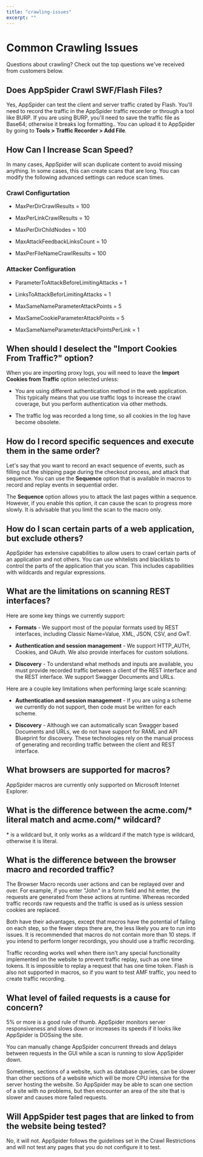 ```yaml
---
title: "crawling-issues"
excerpt: ""
---
```

# Common Crawling Issues

Questions about crawling? Check out the top questions we've received from customers below.

## Does AppSpider Crawl SWF/Flash Files?

Yes, AppSpider can test the client and server traffic crated by Flash. You'll need to record the traffic in the AppSpider traffic recorder or through a tool like BURP. If you are using BURP, you'll need to save the traffic file as Base64; otherwise it breaks log formatting.. You can upload it to AppSpider by going to **Tools \> Traffic Recorder \> Add File**.

## How Can I Increase Scan Speed?

In many cases, AppSpider will scan duplicate content to avoid missing anything. In some cases, this can create scans that are long. You can modify the following advanced settings can reduce scan times.

### Crawl Configurtation

- MaxPerDirCrawlResults = 100

- MaxPerLinkCrawlResults = 10

- MaxPerDirChildNodes = 100

- MaxAttackFeedbackLinksCount = 10

- MaxPerFileNameCrawlResults = 100

### Attacker Configuration

- ParameterToAttackBeforeLimitingAttacks = 1

- LinksToAttackBeforLimitingAttacks = 1

- MaxSameNameParameterAttackPoints = 5

- MaxSameCookieParameterAttackPoints = 5

- MaxSameNameParameterAttackPointsPerLink = 1

## When should I deselect the "Import Cookies From Traffic?" option?

When you are importing proxy logs, you will need to leave the **Import Cookies from Traffic** option selected unless:

-  You are using different authentication method in the web application. This typically means that you use traffic logs to increase the crawl coverage, but you perform authentication via other methods. 
 
- The traffic log was recorded a long time, so all cookies in the log have become obsolete.

## How do I record specific sequences and execute them in the same order?

Let's say that you want to record an exact sequence of events, such as filling out the shipping page during the checkout process, and attack that sequence. You can use the **Sequence** option that is available in macros to record and replay events in sequential order.

The **Sequence** option allows you to attack the last pages within a sequence. However, if you enable this option, it can cause the scan to progress more slowly. It is advisable that you limit the scan to the macro only.

## How do I scan certain parts of a web application, but exclude others?

AppSpider has extensive capabilities to allow users to crawl certain parts of an application and not others. You can use whitelists and blacklists to control the parts of the application that you scan. This includes capabilities with wildcards and regular expressions.

## What are the limitations on scanning REST interfaces?

Here are some key things we currently support:

- **Formats** - We support most of the popular formats used by REST interfaces, including Classic Name=Value, XML, JSON, CSV, and GwT.

- **Authentication and session management** - We support HTTP\_AUTH, Cookies, and OAuth. We also provide interfaces for custom solutions.

- **Discovery** - To understand what methods and inputs are available, you must provide recorded traffic between a client of the REST interface and the REST interface. We support Swagger Documents and URLs.

Here are a couple key limitations when performing large scale scanning:

- **Authentication and session management** - If you are using a scheme we currently do not support, then code must be written for each scheme.

- **Discovery** - Although we can automatically scan Swagger based Documents and URLs, we do not have support for RAML and API Blueprint for discovery. These technologies rely on the manual process of generating and recording traffic between the client and REST interface.

## What browsers are supported for macros?

AppSpider macros are currently only supported on Microsoft Internet Explorer.

## What is the difference between the acme.com/\* literal match and acme.com/\* wildcard?

\* is a wildcard but, it only works as a wildcard if the match type is wildcard, otherwise it is literal.

## What is the difference between the browser macro and recorded traffic?

The Browser Macro records user actions and can be replayed over and over. For example, if you enter "John" in a form field and hit enter, the requests are generated from these actions at runtime. Whereas recorded traffic records raw requests and the traffic is used as is unless session cookies are replaced.

Both have their advantages, except that macros have the potential of failing on each step, so the fewer steps there are, the less likely you are to run into issues. It is recommended that macros do not contain more than 10 steps. If you intend to perform longer recordings, you should use a traffic recording.

Traffic recording works well when there isn't any special functionality implemented on the website to prevent traffic replay, such as one time tokens. It is impossible to replay a request that has one time token. Flash is also not supported in macros, so if you want to test AMF traffic, you need to create traffic recording.

## What level of failed requests is a cause for concern?

5% or more is a good rule of thumb. AppSpider monitors server responsiveness and slows down or increases its speeds if it looks like AppSpider is DOSsing the site.

You can manually change AppSpider concurrent threads and delays between requests in the GUI while a scan is running to slow AppSpider down.

Sometimes, sections of a website, such as database queries, can be slower than other sections of a website which will be more CPU intensive for the server hosting the website. So AppSpider may be able to scan one section of a site with no problems, but then encounter an area of the site that is slower and causes more failed requests.

## Will AppSpider test pages that are linked to from the website being tested?

No, it will not. AppSpider follows the guidelines set in the Crawl Restrictions and will not test any pages that you do not configure it to test.